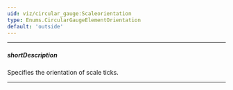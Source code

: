 ```yaml
---
uid: viz/circular_gauge:Scaleorientation
type: Enums.CircularGaugeElementOrientation
default: 'outside'
---
```

---
##### shortDescription
Specifies the orientation of scale ticks.

---
<!--
This property specifies the orientation of scale ticks relative to an invisible scale line.

-->
